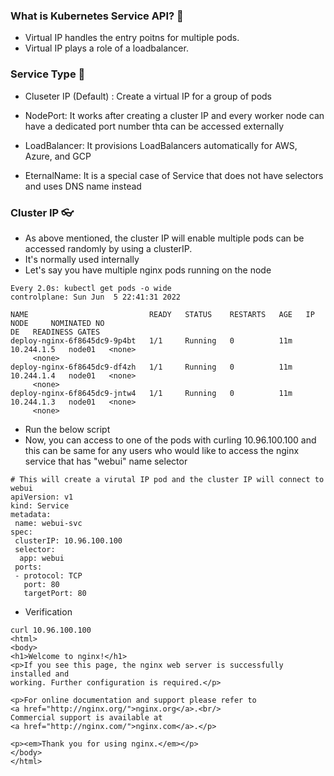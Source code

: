 ### What is Kubernetes Service API? 🧧

- Virtual IP handles the entry poitns for multiple pods. 
- Virtual IP plays a role of a loadbalancer.


### Service Type 🎨

- Cluseter IP (Default) : Create a virtual IP for a group of pods

- NodePort: It works after creating a cluster IP and every worker node can have a dedicated port number thta can be accessed externally

- LoadBalancer: It provisions LoadBalancers automatically for AWS, Azure, and GCP

- EternalName: It is a special case of Service that does not have selectors and uses DNS name instead 


### Cluster IP  👓

- As above mentioned, the cluster IP will enable multiple pods can be accessed randomly by using a clusterIP. 
- It's normally used internally
- Let's say you have multiple nginx pods running on the node 

```
Every 2.0s: kubectl get pods -o wide                          controlplane: Sun Jun  5 22:41:31 2022

NAME                           READY   STATUS    RESTARTS   AGE   IP           NODE     NOMINATED NO
DE   READINESS GATES
deploy-nginx-6f8645dc9-9p4bt   1/1     Running   0          11m   10.244.1.5   node01   <none>
     <none>
deploy-nginx-6f8645dc9-df4zh   1/1     Running   0          11m   10.244.1.4   node01   <none>
     <none>
deploy-nginx-6f8645dc9-jntw4   1/1     Running   0          11m   10.244.1.3   node01   <none>
     <none>

```

- Run the below script 
- Now, you can access to one of the pods with curling 10.96.100.100 and this can be same for any users who would like to access the nginx service that has "webui" name selector 
```
# This will create a virutal IP pod and the cluster IP will connect to webui
apiVersion: v1
kind: Service
metadata:
 name: webui-svc
spec:
 clusterIP: 10.96.100.100 
 selector:
  app: webui
 ports:
 - protocol: TCP
   port: 80
   targetPort: 80 
```

- Verification 

``` 
curl 10.96.100.100 
<html>
<body>
<h1>Welcome to nginx!</h1>
<p>If you see this page, the nginx web server is successfully installed and
working. Further configuration is required.</p>

<p>For online documentation and support please refer to
<a href="http://nginx.org/">nginx.org</a>.<br/>
Commercial support is available at
<a href="http://nginx.com/">nginx.com</a>.</p>

<p><em>Thank you for using nginx.</em></p>
</body>
</html>

```





